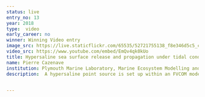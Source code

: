 ```yaml
---
status: live
entry_no: 13
year: 2018
type:  video
early_career: no 
winner: Winning Video entry
image_src: https://live.staticflickr.com/65535/52721755138_f8e346d5c5_c_d.jpg
video_src: https://www.youtube.com/embed/EmQv4qk0kUo
title: Hypersaline sea surface release and propagation under tidal conditions in the northern North Sea
name: Pierre Cazenave
institution: Plymouth Marine Laboratory, Marine Ecosystem Modelling and Prediction
description:  A hypersaline point source is set up within an FVCOM model of a region in the northern North Sea. The very salty water is denser than its surroundings and so plummets to the sea bed in a single narrow column. Once at the bottom of the sea, the tides moves and mixes the salty water making it spread around the seabed, until it is mixed to the point it is indistinguishable from the rest of the water in the North Sea.

  
---
```


